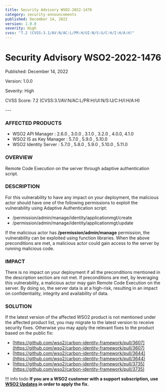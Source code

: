 ```yaml
---
title: Security Advisory WSO2-2022-1476
category: security-announcements
published: December 14, 2022
version: 1.0.0
severity: High
cvss: "7.2 (CVSS:3.1/AV:N/AC:L/PR:H/UI:N/S:U/C:H/I:H/A:H)"
---
```


# Security Advisory WSO2-2022-1476

<p class="doc-info">Published: December 14, 2022</p>
<p class="doc-info">Version: 1.0.0</p>
<p class="doc-info">Severity: High</p>
<p class="doc-info">CVSS Score: 7.2 (CVSS:3.1/AV:N/AC:L/PR:H/UI:N/S:U/C:H/I:H/A:H)</p>
---

### AFFECTED PRODUCTS
* WSO2 API Manager : 2.6.0 , 3.0.0 , 3.1.0 , 3.2.0 , 4.0.0, 4.1.0
* WSO2 IS as Key Manager : 5.7.0 , 5.9.0 , 5.10.0
* WSO2 Identity Server : 5.7.0 , 5.8.0 , 5.9.0 , 5.10.0 , 5.11.0


### OVERVIEW
Remote Code Execution on the server through adaptive authentication script.


### DESCRIPTION
For this vulnerability to have any impact on your deployment, the malicious actor should have one of the following permissions to exploit the vulnerability using Adaptive Authentication script:

* /permission/admin/manage/identity/applicationmgt/create
* /permission/admin/manage/identity/applicationmgt/update

If the malicious actor has **/permission/admin/manage** permission, the vulnerability can be exploited using function libraries. When the above preconditions are met, a malicious actor could gain access to the server by running malicious code.


### IMPACT
There is no impact on your deployment if all the preconditions mentioned in the description section are not met. If preconditions are met, by leveraging this vulnerability, a malicious actor may gain Remote Code Execution on the server. By doing so, the server data is at a high-risk, resulting in an impact on confidentiality, integrity and availability of data.


### SOLUTION
If the latest version of the affected WSO2 product is not mentioned under the affected product list, you may migrate to the latest version to receive security fixes. Otherwise you may apply the relevant fixes to the product based on the public fix:

* [https://github.com/wso2/carbon-identity-framework/pull/3607](https://github.com/wso2/carbon-identity-framework/pull/3607)
* [https://github.com/wso2/carbon-identity-framework/pull/3644](https://github.com/wso2/carbon-identity-framework/pull/3644)
* [https://github.com/wso2/carbon-identity-framework/pull/3735](https://github.com/wso2/carbon-identity-framework/pull/3735)

!!! info todo
    **If you are a WSO2 customer with a support subscription, use [WSO2 Updates](https://wso2.com/updates/) in order to apply the fix.**
